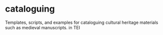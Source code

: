 # cataloguing
Templates, scripts, and examples for cataloguing cultural heritage materials such as medieval manuscripts. in TEI
